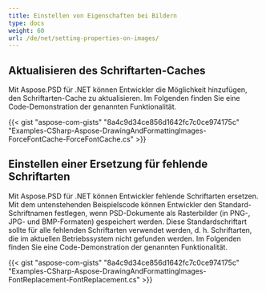 ```yaml
---
title: Einstellen von Eigenschaften bei Bildern
type: docs
weight: 60
url: /de/net/setting-properties-on-images/
---
```


## **Aktualisieren des Schriftarten-Caches**
Mit Aspose.PSD für .NET können Entwickler die Möglichkeit hinzufügen, den Schriftarten-Cache zu aktualisieren. Im Folgenden finden Sie eine Code-Demonstration der genannten Funktionalität.


{{< gist "aspose-com-gists" "8a4c9d34ce856d1642fc7c0ce974175c" "Examples-CSharp-Aspose-DrawingAndFormattingImages-ForceFontCache-ForceFontCache.cs" >}}
## **Einstellen einer Ersetzung für fehlende Schriftarten**
Mit Aspose.PSD für .NET können Entwickler fehlende Schriftarten ersetzen. Mit dem untenstehenden Beispielscode können Entwickler den Standard-Schriftnamen festlegen, wenn PSD-Dokumente als Rasterbilder (in PNG-, JPG- und BMP-Formaten) gespeichert werden. Diese Standardschriftart sollte für alle fehlenden Schriftarten verwendet werden, d. h. Schriftarten, die im aktuellen Betriebssystem nicht gefunden werden. Im Folgenden finden Sie eine Code-Demonstration der genannten Funktionalität.

{{< gist "aspose-com-gists" "8a4c9d34ce856d1642fc7c0ce974175c" "Examples-CSharp-Aspose-DrawingAndFormattingImages-FontReplacement-FontReplacement.cs" >}}
